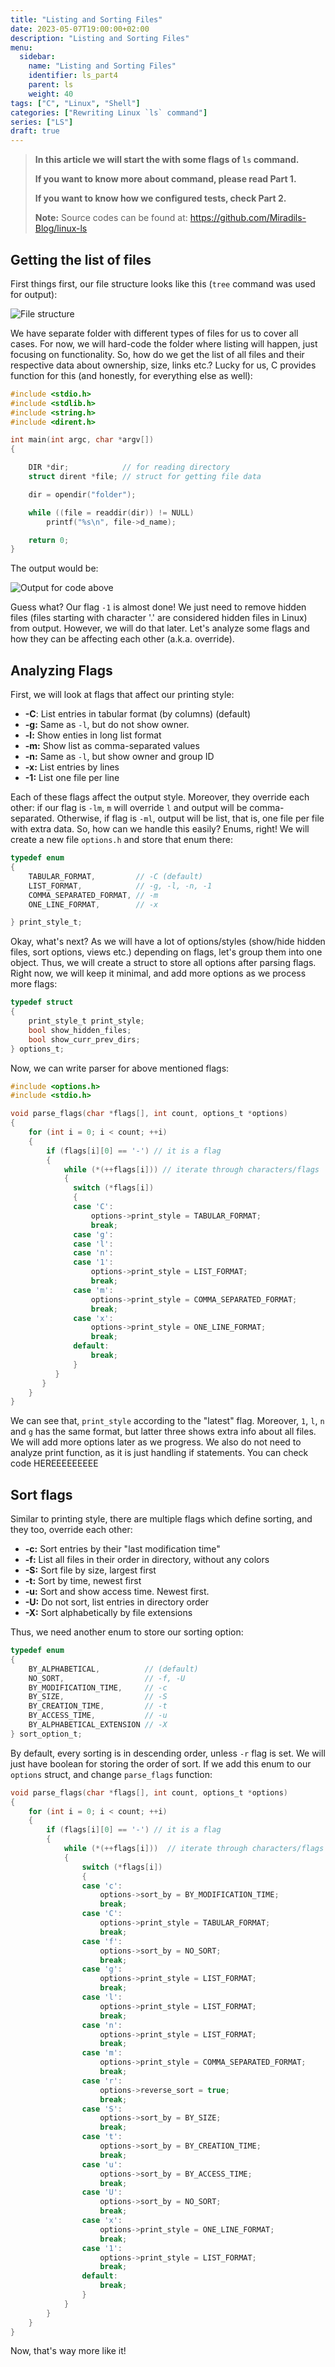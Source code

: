 ```yaml
---
title: "Listing and Sorting Files"
date: 2023-05-07T19:00:00+02:00
description: "Listing and Sorting Files"
menu:
  sidebar:
    name: "Listing and Sorting Files"
    identifier: ls_part4
    parent: ls
    weight: 40
tags: ["C", "Linux", "Shell"]
categories: ["Rewriting Linux `ls` command"]
series: ["LS"]
draft: true
---
```



> **In this article we will start the with some flags of `ls` command.**
>
> **If you want to know more about command, please read Part 1.**
>
> **If you want to know how we configured tests, check Part 2.**
>
> **Note:** Source codes can be found at: <https://github.com/Miradils-Blog/linux-ls>

## Getting the list of files

First things first, our file structure looks like this (`tree` command was used for output):

![File structure](file_structure.png)

We have separate folder with different types of files for us to cover all cases. For now, we will hard-code the folder where listing will happen, just focusing on functionality. So, how do we get the list of all files and their respective data about ownership, size, links etc.? Lucky for us, C provides function for this (and honestly, for everything else as well):

```c
#include <stdio.h>
#include <stdlib.h>
#include <string.h>
#include <dirent.h>

int main(int argc, char *argv[])
{

    DIR *dir;            // for reading directory
    struct dirent *file; // struct for getting file data

    dir = opendir("folder");

    while ((file = readdir(dir)) != NULL)
        printf("%s\n", file->d_name);

    return 0;
}
```

The output would be:

![Output for code above](output1.png)

Guess what? Our flag `-1` is almost done! We just need to remove hidden files (files starting with character '.' are considered hidden files in Linux) from output. However, we will do that later. Let's analyze some flags and how they can be affecting each other (a.k.a. override).

## Analyzing Flags

First, we will look at flags that affect our printing style:

- **-C**: List entries in tabular format (by columns) (default)
- **-g:** Same as `-l`, but do not show owner.
- **-l:** Show enties in long list format
- **-m:** Show list as comma-separated values
- **-n:** Same as `-l`, but show owner and group ID
- **-x:** List entries by lines
- **-1:** List one file per line

Each of these flags affect the output style. Moreover, they override each other: if our flag is `-lm`, `m` will override `l` and output will be comma-separated. Otherwise, if flag is `-ml`, output will be list, that is, one file per file with extra data. So, how can we handle this easily? Enums, right! We will create a new file `options.h` and store that enum there:

```c
typedef enum
{
    TABULAR_FORMAT,         // -C (default)
    LIST_FORMAT,            // -g, -l, -n, -1
    COMMA_SEPARATED_FORMAT, // -m
    ONE_LINE_FORMAT,        // -x

} print_style_t;
```

Okay, what's next? As we will have a lot of options/styles (show/hide hidden files, sort options, views etc.) depending on flags, let's group them into one object. Thus, we will create a struct to store all options after parsing flags. Right now, we will keep it minimal, and add more options as we process more flags:

```c
typedef struct
{
    print_style_t print_style;
    bool show_hidden_files;
    bool show_curr_prev_dirs;
} options_t;
```

Now, we can write parser for above mentioned flags:

```c
#include <options.h>
#include <stdio.h>

void parse_flags(char *flags[], int count, options_t *options)
{
    for (int i = 0; i < count; ++i)
    {
        if (flags[i][0] == '-') // it is a flag
        {
            while (*(++flags[i])) // iterate through characters/flags
            {
              switch (*flags[i])
              {
              case 'C':
                  options->print_style = TABULAR_FORMAT;
                  break;
              case 'g':
              case 'l':
              case 'n':
              case '1':
                  options->print_style = LIST_FORMAT;
                  break;
              case 'm':
                  options->print_style = COMMA_SEPARATED_FORMAT;
                  break;
              case 'x':
                  options->print_style = ONE_LINE_FORMAT;
                  break;
              default:
                  break;  
              }
          }
       }
    }
}
```

We can see that, `print_style` according to the "latest" flag. Moreover, `1`, `l`, `n` and `g` has the same format, but latter three shows extra info about all files. We will add more options later as we progress. We also do not need to analyze print function, as it is just handling if statements. You can check code HEREEEEEEEEE

## Sort flags

Similar to printing style, there are multiple flags which define sorting, and they too, override each other:

- **-c:** Sort entries by their "last modification time"
- **-f:** List all files in their order in directory, without any colors
- **-S:** Sort file by size, largest first
- **-t:** Sort by time, newest first
- **-u:** Sort and show access time. Newest first.
- **-U:** Do not sort, list entries in directory order
- **-X:** Sort alphabetically by file extensions

Thus, we need another enum to store our sorting option:

```c
typedef enum
{
    BY_ALPHABETICAL,          // (default)
    NO_SORT,                  // -f, -U
    BY_MODIFICATION_TIME,     // -c
    BY_SIZE,                  // -S
    BY_CREATION_TIME,         // -t
    BY_ACCESS_TIME,           // -u
    BY_ALPHABETICAL_EXTENSION // -X
} sort_option_t;
```

By default, every sorting is in descending order, unless `-r` flag is set. We will just have boolean for storing the order of sort. If we add this enum to our `options` struct, and change `parse_flags` function:

```c
void parse_flags(char *flags[], int count, options_t *options)
{
    for (int i = 0; i < count; ++i)
    {
        if (flags[i][0] == '-') // it is a flag
        {
            while (*(++flags[i]))  // iterate through characters/flags
            {
                switch (*flags[i])
                {
                case 'c':
                    options->sort_by = BY_MODIFICATION_TIME;
                    break;
                case 'C':
                    options->print_style = TABULAR_FORMAT;
                    break;
                case 'f':
                    options->sort_by = NO_SORT;
                    break;
                case 'g':
                    options->print_style = LIST_FORMAT;
                    break;
                case 'l':
                    options->print_style = LIST_FORMAT;
                    break;
                case 'n':
                    options->print_style = LIST_FORMAT;
                    break;
                case 'm':
                    options->print_style = COMMA_SEPARATED_FORMAT;
                    break;                  
                case 'r':
                    options->reverse_sort = true;
                    break;
                case 'S':
                    options->sort_by = BY_SIZE;
                    break;
                case 't':
                    options->sort_by = BY_CREATION_TIME;
                    break;
                case 'u':
                    options->sort_by = BY_ACCESS_TIME;
                    break;
                case 'U':
                    options->sort_by = NO_SORT;
                    break;
                case 'x':
                    options->print_style = ONE_LINE_FORMAT;
                    break;
                case '1':
                    options->print_style = LIST_FORMAT;
                    break;
                default:
                    break;
                }
            }
        }
    }
}

```

Now, that's way more like it!
